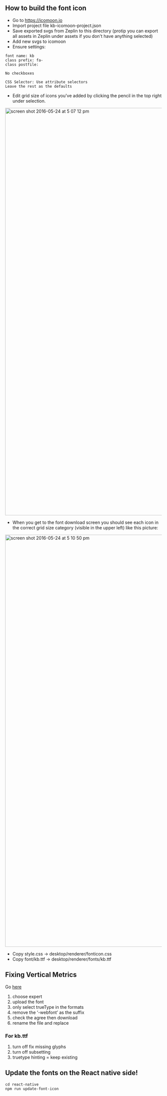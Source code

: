 ## How to build the font icon

- Go to https://icomoon.io
- Import project file kb-icomoon-project.json
- Save exported svgs from Zeplin to this directory (protip you can export all assets in Zeplin under assets if you don't have anything selected)
- Add new svgs to icomoon
- Ensure settings:

```
font name: kb
class prefix: fa-
class postfile:

No checkboxes

CSS Selector: Use attribute selectors
Leave the rest as the defaults

```

- Edit grid size of icons you've added by clicking the pencil in the top right under selection.
<img width="1308" alt="screen shot 2016-05-24 at 5 07 12 pm" src="https://cloud.githubusercontent.com/assets/594035/15523983/583b52d8-21d3-11e6-8cb7-c146cb30bfb0.png">

- When you get to the font download screen you should see each icon in the correct grid size category (visible in the upper left) like this picture:
<img width="1323" alt="screen shot 2016-05-24 at 5 10 50 pm" src="https://cloud.githubusercontent.com/assets/594035/15523982/583acab6-21d3-11e6-93af-34b680d02f6c.png">

- Copy style.css -> desktop/renderer/fonticon.css
- Copy font/kb.ttf -> desktop/renderer/fonts/kb.ttf

## Fixing Vertical Metrics

Go [here](https://www.fontsquirrel.com/tools/webfont-generator)

1. choose expert
1. upload the font
1. only select trueType in the formats
1. remove the ‘-webfont’ as the suffix
1. check the agree then download
1. rename the file and replace

### For kb.ttf

1. turn off fix missing glyphs
1. turn off subsetting
1. truetype hinting = keep existing

## Update the fonts on the React native side!

```
cd react-native
npm run update-font-icon
```
